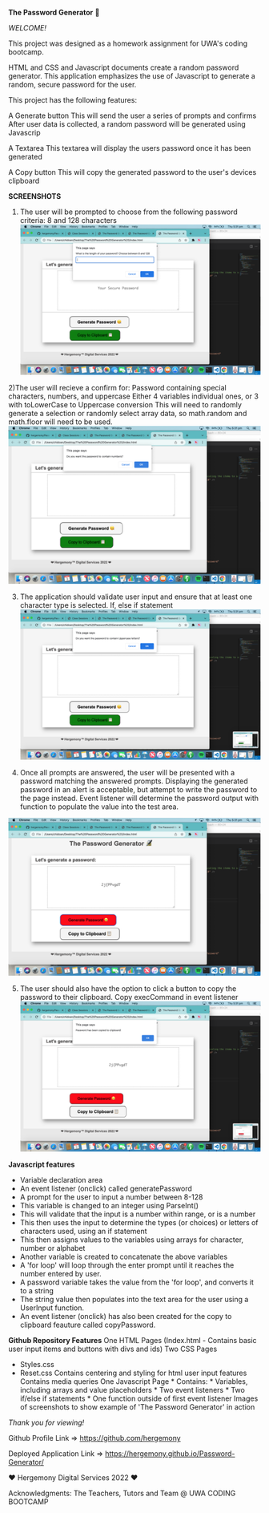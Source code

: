 **The Password Generator** 🔏

*WELCOME!*

This project was designed as a homework assignment for UWA's coding bootcamp.

HTML and CSS and Javascript documents create a random password generator. This application emphasizes the use of Javascript to generate a random, secure password for the user.

This project has the following features:

A Generate button
This will send the user a series of prompts and confirms
After user data is collected, a random password will be generated using Javascrip

A Textarea
This textarea will display the users password once it has been generated

A Copy button
This will copy the generated password to the user's devices clipboard

**SCREENSHOTS**

1) The user will be prompted to choose from the following password criteria: 8 and 128 characters
![alt text](https://github.com/hergemony/Password-Generator/blob/main/assets/Screen%20Shot%202022-03-03%20at%205.31.11%20pm.png?raw=true)

2)The user will recieve a confirm for:
Password containing special characters, numbers, and uppercase
Either 4 variables individual ones, or 3 with toLowerCase to Uppercase conversion
This will need to randomly generate a selection or randomly select array data, so math.random and math.floor will need to be used.
![alt text](https://github.com/hergemony/Password-Generator/blob/main/assets/Screen%20Shot%202022-03-03%20at%205.31.28%20pm.png?raw=true)

3) The application should validate user input and ensure that at least one character type is selected.
If, else if statement
![alt text](https://github.com/hergemony/Password-Generator/blob/main/assets/Screen%20Shot%202022-03-03%20at%205.31.33%20pm.png?raw=true)


4) Once all prompts are answered, the user will be presented with a password matching the answered prompts. Displaying the generated password in an alert is acceptable, but attempt to write the password to the page instead.
Event listener will determine the password output with function to populate the value into the test area.

![alt text](https://github.com/hergemony/Password-Generator/blob/main/assets/Screen%20Shot%202022-03-03%20at%205.31.40%20pm.png?raw=true)


5) The user should also have the option to click a button to copy the password to their clipboard.
Copy execCommand in event listener
![alt text](https://github.com/hergemony/Password-Generator/blob/main/assets/Screen%20Shot%202022-03-03%20at%205.31.45%20pm.png?raw=true)


**Javascript features**
- Variable declaration area
- An event listener (onclick) called generatePassword 
- A prompt for the user to input a number between 8-128
- This variable is changed to an integer using ParseInt()
- This will validate that the input is a number within range, or is a number
- This then uses the input to determine the types (or choices) or letters of characters used, using an if statement
- This then assigns values to the variables using arrays for character, number or alphabet
- Another variable is created to concatenate the above variables
- A 'for loop' will loop through the enter prompt until it reaches the number entered by user.
- A password variable takes the value from the 'for loop', and converts it to a string
- The string value then populates into the text area for the user using a UserInput function.
- An event listener (onclick) has also been created for the copy to clipboard feauture called copyPassword.

**Github Repository Features**
One HTML Pages (Index.html - Contains basic user input items and buttons with divs and ids)
Two CSS Pages
- Styles.css
- Reset.css
Contains centering and styling for html user input features
Contains media queries
One Javascript Page * Contains: * Variables, including arrays and value placeholders * Two event listeners * Two if/else if statements * One function outside of first event listener
Images of screenshots to show example of 'The Password Generator' in action

*Thank you for viewing!*

Github Profile Link => https://github.com/hergemony

Deployed Application Link => https://hergemony.github.io/Password-Generator/

❤ Hergemony Digital Services 2022 ❤


Acknowledgments:
The Teachers, Tutors and Team @ UWA CODING BOOTCAMP
